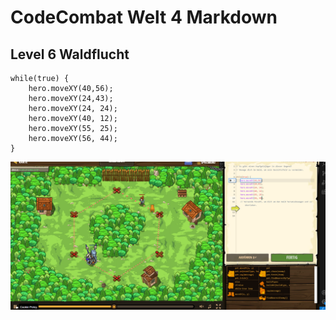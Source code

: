 # CodeCombat Welt 4 Markdown
## Level 6 Waldflucht
```
while(true) {
    hero.moveXY(40,56);
    hero.moveXY(24,43);
    hero.moveXY(24, 24);
    hero.moveXY(40, 12);
    hero.moveXY(55, 25);
    hero.moveXY(56, 44);
}
```
![alt text](image-89.png)